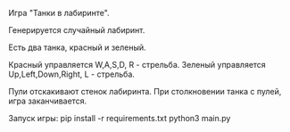 Игра "Танки в лабиринте". 

Генерируется случайный лабиринт.

Есть два танка, красный и зеленый. 

Красный управляется W,A,S,D, R - стрельба. 
Зеленый управляется Up,Left,Down,Right, L - стрельба.

Пули отскакивают стенок лабиринта.
При столкновении танка с пулей, игра заканчивается.

Запуск игры:
pip install -r requirements.txt
python3 main.py
